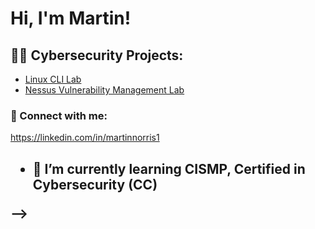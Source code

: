 <h1>Hi, I'm Martin! </h1>
<!DOCTYPE html>
<html class="no-js" lang="en">
<head>

<h2>👨‍💻 Cybersecurity Projects:</h2>
    <!--- basic page needs
    ================================================== -->
    <meta charset="utf-8">
    <meta name="description" content="">
    <meta name="author" content="">

  - [Linux CLI Lab](https://github.com/mdnorris1/LinuxCLILab)
  - [Nessus Vulnerability Management Lab](https://github.com/mdnorris1/NessusVulnerabilityLab)

<h3> 🤳 Connect with me:</h2>
    <!-- mobile specific metas
    ================================================== -->
    <meta name="viewport" content="width=device-width, initial-scale=1">

https://linkedin.com/in/martinnorris1  
   

<h2>
</head>

<body id="top" class="ss-preload">

- 🌱 I’m currently learning CISMP, Certified in Cybersecurity (CC)

--></h>
